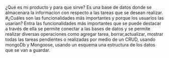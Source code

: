 ¿Qué es mi producto y para que sirve?
Es una base de datos donde se almacenara la informacion con respecto a las tareas que se desean realizar.
#¿Cuáles son las funcionalidades más importantes y porque los usuarios las usarían?
Entra las funcionalidades más importantes que se puede destacar a través de ella se permite conectar a las bases de datos y se permite realizar diversas operaciones como agregar tarea, borrar,actualizar, mostrar todas las tareas pendientes o realizadas por medio de un CRUD, usando mongoDb y Mongoose, usando un esquema una estructura de los datos que se van a guardar.